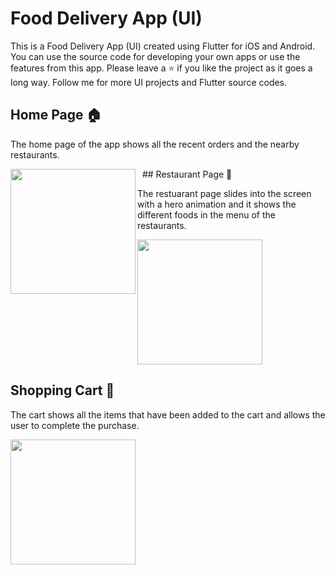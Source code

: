 # Food Delivery App (UI)

This is a Food Delivery App (UI) created using Flutter for iOS and Android. You can use the source code for developing your own apps or use the features from this app. Please leave a ⭐ if you like the project as it goes a long way. Follow me for more UI projects and Flutter source codes.

## Home Page 🏠

The home page of the app shows all the recent orders and the nearby restaurants.

<img align="left" src="https://github.com/navendu-pottekkat/food-delivery-app-ui/blob/master/assets/images/Screenshot_20200219-184138.png" width="200">
&nbsp;
## Restaurant Page 🍔

The restuarant page slides into the screen with a hero animation and it shows the different foods in the menu of the restaurants.

<img align="center" src="https://github.com/navendu-pottekkat/food-delivery-app-ui/blob/master/assets/images/Screenshot_20200219-184147.png" width="200">

## Shopping Cart 🛒

The cart shows all the items that have been added to the cart and allows the user to complete the purchase.

<img align="center" src="https://github.com/navendu-pottekkat/food-delivery-app-ui/blob/master/assets/images/Screenshot_20200219-184202.png" width="200">
